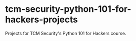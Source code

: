 # tcm-security-python-101-for-hackers-projects
Projects for TCM Security's Python 101 for Hackers course.
